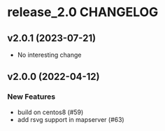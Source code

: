 # release_2.0 CHANGELOG

## v2.0.1 (2023-07-21)

- No interesting change

## v2.0.0 (2022-04-12)

### New Features

- build on centos8 (#59)
- add rsvg support in mapserver (#63)


